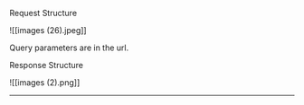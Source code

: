 
Request Structure

![[images (26).jpeg]]

Query parameters are in the url.

Response Structure

![[images (2).png]]

---

